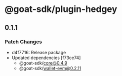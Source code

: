 # @goat-sdk/plugin-hedgey

## 0.1.1

### Patch Changes

- d4f7716: Release package
- Updated dependencies [f73ce74]
  - @goat-sdk/core@0.4.9
  - @goat-sdk/wallet-evm@0.2.11
